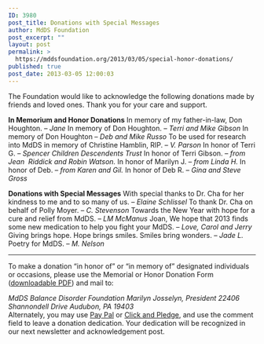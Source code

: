 ```yaml
---
ID: 3980
post_title: Donations with Special Messages
author: MdDS Foundation
post_excerpt: ""
layout: post
permalink: >
  https://mddsfoundation.org/2013/03/05/special-honor-donations/
published: true
post_date: 2013-03-05 12:00:03
---
```

The Foundation would like to acknowledge the following donations made by friends and loved ones. Thank you for your care and support.

<strong>In Memorium and Honor Donations</strong>
In memory of my father-in-law, Don Houghton. – <em>Jane</em>
In memory of Don Houghton. – <em>Terri and Mike Gibson</em>
In memory of Don Houghton – <em>Deb and Mike Russo</em>
To be used for research into MdDS in memory of Christine Hamblin, RIP. – <em>V. Parson</em>
In honor of Terri G. – <em>Spencer Children Descendents Trust</em>
In honor of Terri Gibson. – <em>from Jean  Riddick and Robin Watson.</em>
In honor of Marilyn J. – <em>from Linda H.</em>
In honor of Deb. – <em>from Karen and Gil.</em>
In honor of Deb R. – <em>Gina and Steve Gross</em>

<strong>Donations with Special Messages</strong>
With special thanks to Dr. Cha for her kindness to me and to so many of us. – <em>Elaine Schlissel</em>
To thank Dr. Cha on behalf of Polly Moyer. – <em>C. Stevenson</em>
Towards the New Year with hope for a cure and relief from MdDS. – <em>LM McManus</em>
Joan, We hope that 2013 finds some new medication to help you fight your MdDS. – <em>Love, Carol and Jerry</em>
Giving brings hope. Hope brings smiles. Smiles bring wonders. – <em>Jade L.</em>
Poetry for MdDS. – <em>M. Nelson</em>

* * * * * *
To make a donation “in honor of” or “in memory of” designated individuals or occasions, please use the Memorial or Honor Donation Form (<a href="http://www.mddsfoundation.org/wp-content/uploads/2012/03/mdds_honoring_memorial.pdf">downloadable PDF</a>) and mail to:

<address>MdDS Balance Disorder Foundation
Marilyn Josselyn, President
22406 Shannondell Drive
Audubon, PA 19403</address>Alternately, you may use <a title="Dedicate Your Donation via PayPal" href="http://www.mddsfoundation.org/donate/paypal/" target="_blank" rel="noopener">Pay Pal</a> or <a title="Click-and-Pledge" href="http://click.icptrack.com/icp/relay.php?r=&amp;msgid=0&amp;act=11111&amp;c=398324&amp;destination=https%3A%2F%2Fco.clickandpledge.com%2Fdefault.aspx%3Fwid%3D46346" target="_blank" rel="noopener">Click and Pledge</a>, and use the comment field to leave a donation dedication. Your dedication will be recognized in our next newsletter and acknowledgement post.